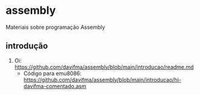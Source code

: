 # assembly
Materiais sobre programação Assembly
## introdução
1. Oi: https://github.com/davifma/assembly/blob/main/introducao/readme.md
   - Código para emu8086: https://github.com/davifma/assembly/blob/main/introducao/hi-davifma-comentado.asm
